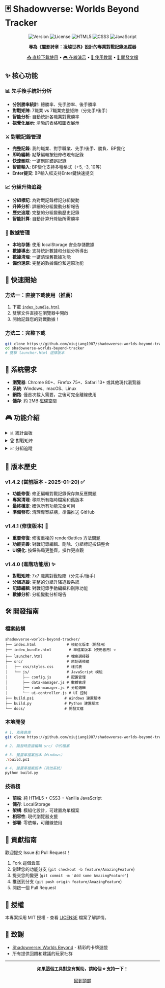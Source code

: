 # 🃏 Shadowverse: Worlds Beyond Tracker

<div align="center">

![Version](https://img.shields.io/badge/version-1.4.2-blue)
![License](https://img.shields.io/badge/license-MIT-green)
![HTML5](https://img.shields.io/badge/HTML5-E34F26?logo=html5&logoColor=white)
![CSS3](https://img.shields.io/badge/CSS3-1572B6?logo=css3&logoColor=white)
![JavaScript](https://img.shields.io/badge/JavaScript-F7DF1E?logo=javascript&logoColor=black)

**專為《闇影詩章：凌越世界》設計的專業對戰記錄追蹤器**

[📥 直接下載使用](#快速開始) • [🎮 在線演示](#) • [📖 使用教學](#功能介紹) • [🔧 開發文檔](#開發指南)

</div>

## ✨ 核心功能

### 📊 先手後手統計分析
- **分別勝率統計**: 總勝率、先手勝率、後手勝率
- **對戰矩陣**: 7職業 vs 7職業完整矩陣（分先手/後手）
- **智能分析**: 自動統計各職業對戰勝率
- **視覺化展示**: 清晰的表格和圖表展示

### ⚔️ 對戰記錄管理
- **完整記錄**: 我的職業、對手職業、先手/後手、勝負、BP變化
- **即時編輯**: 點擊編輯按鈕修改現有記錄
- **快速刪除**: 一鍵刪除錯誤記錄
- **智能輸入**: BP變化支持多種格式（+5, -3, 10等）
- **Enter提交**: BP輸入框支持Enter鍵快速提交

### 📈 分組升降追蹤
- **分組標記**: 為對戰記錄標記分組變動
- **升降分析**: 詳細的分組變動分析報告
- **歷史追蹤**: 完整的分組變動歷史記錄
- **智能計算**: 自動計算升降級所需勝率

### 💾 數據管理
- **本地存儲**: 使用 localStorage 安全存儲數據
- **數據導出**: 支持統計數據和分組分析導出
- **數據清理**: 一鍵清理舊數據功能
- **備份還原**: 完整的數據備份和還原功能

## 🚀 快速開始

### 方法一：直接下載使用（推薦）
1. 下載 [`index_bundle.html`](https://github.com/xiujiang1987/shadowverse-worlds-beyond-tracker/raw/main/index_bundle.html)
2. 雙擊文件直接在瀏覽器中開啟
3. 開始記錄您的對戰數據！

### 方法二：完整下載
```bash
git clone https://github.com/xiujiang1987/shadowverse-worlds-beyond-tracker.git
cd shadowverse-worlds-beyond-tracker
# 雙擊 launcher.html 選擇版本
```

## 📱 系統需求

- **瀏覽器**: Chrome 80+、Firefox 75+、Safari 13+ 或其他現代瀏覽器
- **系統**: Windows、macOS、Linux
- **網路**: 僅首次載入需要，之後可完全離線使用
- **儲存**: 約 2MB 磁碟空間

## 🎮 功能介紹

<details>
<summary>📊 統計面板</summary>

- **總勝率**: 所有對戰的綜合勝率
- **先手勝率**: 先攻時的勝率統計
- **後手勝率**: 後攻時的勝率統計
- **連勝記錄**: 當前連勝/連敗狀態
- **階級追蹤**: 自動計算目前分組與進度

</details>

<details>
<summary>🏆 對戰矩陣</summary>

- **7x7 職業矩陣**: 完整的職業對戰統計
- **先手/後手切換**: 分別查看先攻/後攻數據
- **勝率百分比**: 精確到小數點的勝率計算
- **對戰數統計**: 顯示各職業對戰場次

</details>

<details>
<summary>📈 分組追蹤</summary>

- **升降標記**: 手動標記重要的分組變動
- **變動分析**: 生成詳細的升降級分析報告
- **歷史記錄**: 完整的分組變動時間線
- **數據導出**: 匯出分析報告供深度研究

</details>

## 🔄 版本歷史

### v1.4.2 (當前版本 - 2025-01-20) ✅
- **功能修復**: 修正編輯對戰記錄保存無反應問題
- **專案清理**: 移除所有臨時檔案和舊版本
- **最終穩定**: 確保所有功能完全可用
- **準備發布**: 清理專案結構，準備推送 GitHub

### v1.4.1 (修復版本) 🔧
- **重要修復**: 修復重複的 renderBattles 方法問題
- **功能完善**: 對戰記錄編輯、刪除、分組標記按鈕整合
- **UI優化**: 按鈕佈局更整齊，操作更直觀

### v1.4.0 (進階功能版) ✨
- **對戰矩陣**: 7x7 職業對戰矩陣（分先手/後手）
- **分組追蹤**: 完整的分組升降追蹤系統
- **記錄編輯**: 對戰記錄手動編輯和刪除功能
- **數據分析**: 分組變動分析報告

## 🛠️ 開發指南

### 檔案結構
```
shadowverse-worlds-beyond-tracker/
├── index.html              # 模組化版本（開發用）
├── index_bundle.html        # 單檔案版本（使用者用）⭐
├── launcher.html           # 檔案選擇器
├── src/                    # 原始碼模組
│   ├── css/styles.css      # 樣式表
│   └── js/                 # JavaScript 模組
│       ├── config.js       # 配置管理
│       ├── data-manager.js # 數據管理
│       ├── rank-manager.js # 分組邏輯
│       └── ui-controller.js # UI 控制
├── build.ps1              # Windows 建置腳本
├── build.py               # Python 建置腳本
└── docs/                  # 開發文檔
```

### 本地開發
```bash
# 1. 克隆倉庫
git clone https://github.com/xiujiang1987/shadowverse-worlds-beyond-tracker.git

# 2. 開發時直接編輯 src/ 中的檔案

# 3. 建置單檔案版本（Windows）
.\build.ps1

# 4. 建置單檔案版本（其他系統）
python build.py
```

### 技術棧
- **前端**: 純 HTML5 + CSS3 + Vanilla JavaScript
- **儲存**: LocalStorage
- **架構**: 模組化設計，可建置為單檔案
- **相容性**: 現代瀏覽器支援
- **部署**: 零依賴，可離線使用

## 🤝 貢獻指南

歡迎提交 Issue 和 Pull Request！

1. Fork 這個倉庫
2. 創建您的功能分支 (`git checkout -b feature/AmazingFeature`)
3. 提交您的變更 (`git commit -m 'Add some AmazingFeature'`)
4. 推送到分支 (`git push origin feature/AmazingFeature`)
5. 開啟一個 Pull Request

## 📄 授權

本專案採用 MIT 授權 - 查看 [LICENSE](LICENSE) 檔案了解詳情。

## 🙏 致謝

- [Shadowverse: Worlds Beyond](https://shadowverse.com/) - 精彩的卡牌遊戲
- 所有提供回饋和建議的玩家社群

---

<div align="center">

**如果這個工具對您有幫助，請給個 ⭐️ 支持一下！**

[回到頂部](#-shadowverse-worlds-beyond-tracker)

</div>
